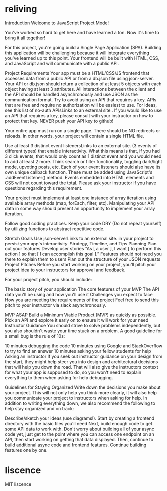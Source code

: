# reliving

Introduction Welcome to JavaScript Project Mode!

You’ve worked so hard to get here and have learned a ton. Now it's time to bring it all together!

For this project, you're going build a Single Page Application (SPA). Building this application will be challenging because it will integrate everything you've learned up to this point. Your frontend will be built with HTML, CSS, and JavaScript and will communicate with a public API.

Project Requirements Your app must be a HTML/CSS/JS frontend that accesses data from a public API or from a db.json file using json-server. Your API or db.json should return a collection of at least 5 objects with each object having at least 3 attributes. All interactions between the client and the API should be handled asynchronously and use JSON as the communication format. Try to avoid using an API that requires a key. APIs that are free and require no authorization will be easiest to use. For ideas, see this list of no-auth APIsLinks to an external site.. If you would like to use an API that requires a key, please consult with your instructor on how to protect that key. NEVER push your API key to github!

Your entire app must run on a single page. There should be NO redirects or reloads. In other words, your project will contain a single HTML file.

Use at least 3 distinct event listenersLinks to an external site. (3 events of different types) that enable interactivity. What this means is that, if you had 3 click events, that would only count as 1 distinct event and you would need to add at least 2 more. Think search or filter functionality, toggling dark/light mode, upvoting posts, etc. Each of your event listeners should also have its own unique callback function. These must be added using JavaScript's .addEventListener() method. Events embedded into HTML elements and CSS will not count toward the total. Please ask your instructor if you have questions regarding this requirement.

Your project must implement at least one instance of array iteration using available array methods (map, forEach, filter, etc). Manipulating your API data in some way should present an opportunity to implement your array iteration.

Follow good coding practices. Keep your code DRY (Do not repeat yourself) by utilizing functions to abstract repetitive code.

Stretch Goals Use json-serverLinks to an external site. in your project to persist your app's interactivity. Strategy, Timeline, and Tips Planning Plan out your features Develop user stories “As [ a user ], I want [ to perform this action ] so that [ I can accomplish this goal ].” Features should not need you there to explain them to users Plan out the structure of your JSON requests Project Pitches Before you start working on your project, you'll pitch your project idea to your instructors for approval and feedback.

For your project pitch, you should include:

The basic story of your application The core features of your MVP The API data you'll be using and how you'll use it Challenges you expect to face How you are meeting the requirements of the project Feel free to send this pitch to your instructor via slack asynchronously.

MVP ASAP Build a Minimum Viable Product (MVP) as quickly as possible. Pick an API and explore it early on to ensure it will work for your need Instructor Guidance You should strive to solve problems independently, but you also shouldn't waste your time stuck on a problem. A good guideline for a small bug is the rule of 10s:

10 minutes debugging the code 10 minutes using Google and StackOverflow to try to find an answer 10 minutes asking your fellow students for help Asking an instructor If you seek out instructor guidance on your design from the start, they might help steer you into design and architectural decisions that will help you down the road. That will also give the instructors context for what your app is supposed to do, so you won't need to explain everything to them when asking for help debugging.

Guidelines for Staying Organized Write down the decisions you make about your project. This will not only help you think more clearly, it will also help you communicate your project to instructors when asking for help. In addition to writing everything down, we also recommend the following to help stay organized and on track:

Describe/sketch your ideas (use diagrams!). Start by creating a frontend directory with the basic files you'll need Next, build enough code to get some API data to work with. Don't worry about building all of your async code yet, just get to the point where you can access one endpoint on an API, then start working on getting that data displayed. Then, continue to build additional async code and frontend features. Continue building features one by one.


# liscence
MIT liscence 
